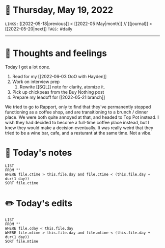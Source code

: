 # 📅 Thursday, May 19, 2022
`LINKS:` [[2022-05-18|previous]] < [[2022-05 May|month]] // [[journal]] > [[2022-05-20|next]] 
`TAGS:` #daily

---
# 💭 Thoughts and feelings
Today I got a lot done. 

1. Read for my [[2022-06-03 OoO with Hayden]]
2. Work on interview prep
	1. Rewrite [[SQL]] note for clarity, atomize it. 
3. Pick up chickpeas from the Buy Nothing post
4. Prepare my leadoff for [[2022-05-21 branch]]

We tried to go to Rapport, only to find that they've permanently stopped functioning as a coffee shop, and are transitioning to a brunch / dinner place. We were both quite annoyed at that, and headed to Top Pot instead. I wish they had decided to become a full-time coffee place instead, but I knew they would make a decision eventually. It was really weird that they tried to be a wine bar, cafe, and a resturant at the same time. Not a vibe. 

# 📝 Today's notes
```dataview
LIST 
FROM ""
WHERE file.ctime > this.file.day and file.ctime < (this.file.day + dur(1 day))
SORT file.ctime
```
# ✏️ Today's edits
```dataview
LIST
FROM ""
WHERE file.cday < this.file.day
WHERE file.mtime > this.file.day and file.mtime < (this.file.day + dur(1 day))
SORT file.mtime
```